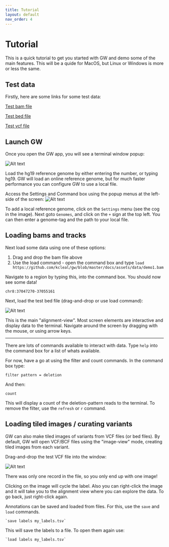 ```yaml
---
title: Tutorial
layout: default
nav_order: 4
---
```


# Tutorial

This is a quick tutorial to get you started with GW and demo some of the main features. This will be a 
quide for MacOS, but Linux or Windows is more or less the same.

## Test data

Firstly, here are some links for some test data:

[Test bam file](https://github.com/kcleal/gw/blob/master/docs/assets/data/demo1.bam) 

[Test bed file](https://github.com/kcleal/gw/blob/master/docs/assets/data/demo1.bed) 

[Test vcf file](https://github.com/kcleal/gw/blob/master/docs/assets/data/demo1.vcf)

## Launch GW

Once you open the GW app, you will see a terminal window popup:

![Alt text](/assets/images/terminal_splash.png "Terminal")

Load the hg19 reference genome by either entering the number, or typing hg19. GW will load an
online reference genome, but for much faster performance you can configure GW to use a local file.

Access the Settings and Command box using the popup menus at the left-side of the screen:
![Alt text](/assets/images/bubble.png "Terminal")

To add a local reference genome, click on the `Settings` menu (see the cog in the image). Next
goto `Genomes`, and click on the `+` sign at the top left. You can then enter a genome-tag and the
path to your local file.


## Loading bams and tracks

Next load some data using one of these options:

1. Drag and drop the bam file above
2. Use the load command - open the command box and type `load https://github.com/kcleal/gw/blob/master/docs/assets/data/demo1.bam`

Navigate to a region by typing this, into the command box. You should now see some data!

    chr8:37047270-37055161

Next, load the test bed file (drag-and-drop or use load command):

![Alt text](/assets/images/demo1.png "Demo1")

This is the main "alignment-view". Most screen elements are interactive and display data to the terminal. Navigate
around the screen by dragging with the mouse, or using arrow keys.

----

There are lots of commands available to interact with data. Type `help` into the command box for a list of whats
available.

For now, have a go at using the filter and count commands. In the command box type:

    filter pattern = deletion

And then:

    count

This will display a count of the deletion-pattern reads to the terminal. To remove the filter, use the `refresh` or `r`
command.

## Loading tiled images / curating variants

GW can also make tiled images of variants from VCF files (or bed files). By default, GW will open
VCF/BCF files using the "image-view" mode, creating tiled images from each variant. 

Drag-and-drop the test VCF file into the window:

![Alt text](/assets/images/demo2.png "Demo2")


There was only one record in the file, so you only end up with one image! 

Clicking on the image will cycle the label. Also you can right-click the image and it will take you to the
alignment view where you can explore the data. To go back, just right-click again.

Annotations can be saved and loaded from files. For this, use the `save` and `load` commands.

    `save labels my_labels.tsv`

This will save the labels to a file. To open them again use:

    `load labels my_labels.tsv`

